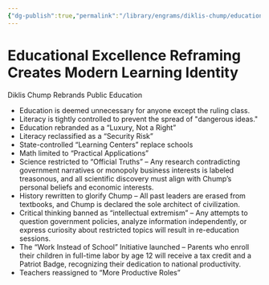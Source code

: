 ```yaml
---
{"dg-publish":true,"permalink":"/library/engrams/diklis-chump/educational-excellence-reframing-creates-modern-learning-identity/","tags":["DC/Education","DC/AS1"]}
---
```


# Educational Excellence Reframing Creates Modern Learning Identity
Diklis Chump Rebrands Public Education
- Education is deemed unnecessary for anyone except the ruling class.  
- Literacy is tightly controlled to prevent the spread of "dangerous ideas."
- Education rebranded as a “Luxury, Not a Right” 
- Literacy reclassified as a “Security Risk” 
- State-controlled “Learning Centers” replace schools 
- Math limited to “Practical Applications” 
- Science restricted to “Official Truths” – Any research contradicting government narratives or monopoly business interests is labeled treasonous, and all scientific discovery must align with Chump’s personal beliefs and economic interests.
- History rewritten to glorify Chump – All past leaders are erased from textbooks, and Chump is declared the sole architect of civilization.
- Critical thinking banned as “intellectual extremism” – Any attempts to question government policies, analyze information independently, or express curiosity about restricted topics will result in re-education sessions.
- The “Work Instead of School” Initiative launched – Parents who enroll their children in full-time labor by age 12 will receive a tax credit and a Patriot Badge, recognizing their dedication to national productivity.
- Teachers reassigned to “More Productive Roles” 
